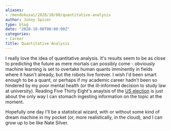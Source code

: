 ```yaml
---
aliases:
- /mendokusai/2020/10/08/quantitative-analysis
author: Jonny Spicer
type: blog
date: "2020-10-08T00:00:00Z"
categories:
- Career
title: Quantitative Analysis
---
```

I really love the idea of quantitative analysis. It's results seem to be as close to predicting the future as mere mortals can possibly come - obviously machine learning is set to
overtake human quants imminently in fields where it hasn't already, but the robots live forever. I wish I'd been smart enough to be a quant, or perhaps if my academic career hadn't
been so hindered by my poor mental health (or the ill-informed decision to study law at university). Reading Five Thirty Eight's anaylsis of the [US election](https://fivethirtyeight.com/politics/) is just about the only way I can stomach ingesting information on the topic at the moment.

Hopefully one day I'll be a statistical wizard, with or without some kind of dream machine in my pocket (or, more realistically, in the cloud), and I can grow up to be like Nate Silver.

